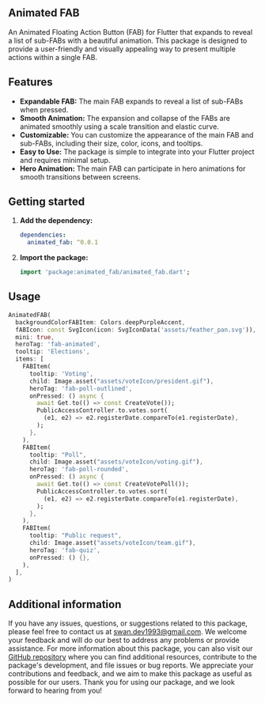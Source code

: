 
## Animated FAB

An Animated Floating Action Button (FAB) for Flutter that expands to reveal a list of sub-FABs with a beautiful animation. 
This package is designed to provide a user-friendly and visually appealing way to present multiple actions within a single FAB.


## Features

 - **Expandable FAB:** The main FAB expands to reveal a list of sub-FABs when pressed.
 - **Smooth Animation:** The expansion and collapse of the FABs are animated smoothly using a scale transition and elastic curve.
 - **Customizable:** You can customize the appearance of the main FAB and sub-FABs, including their size, color, icons, and tooltips.
 - **Easy to Use:** The package is simple to integrate into your Flutter project and requires minimal setup.
 - **Hero Animation:** The main FAB can participate in hero animations for smooth transitions between screens.

## Getting started


1.  **Add the dependency:**

    ```yaml
    dependencies:
      animated_fab: ^0.0.1
    ```
    
2.  **Import the package:**

    ```dart
    import 'package:animated_fab/animated_fab.dart';
    ```
    

## Usage


```dart
AnimatedFAB(
  backgroundColorFABItem: Colors.deepPurpleAccent,
  fABIcon: const SvgIcon(icon: SvgIconData('assets/feather_pan.svg')),
  mini: true,
  heroTag: 'fab-animated',
  tooltip: 'Elections',
  items: [
    FABItem(
      tooltip: 'Voting',
      child: Image.asset("assets/voteIcon/president.gif"),
      heroTag: 'fab-poll-outlined',
      onPressed: () async {
        await Get.to(() => const CreateVote());
        PublicAccessController.to.votes.sort(
          (e1, e2) => e2.registerDate.compareTo(e1.registerDate),
        );
      },
    ),
    FABItem(
      tooltip: "Poll",
      child: Image.asset("assets/voteIcon/voting.gif"),
      heroTag: 'fab-poll-rounded',
      onPressed: () async {
        await Get.to(() => const CreateVotePoll());
        PublicAccessController.to.votes.sort(
          (e1, e2) => e2.registerDate.compareTo(e1.registerDate),
        );
      },
    ),
    FABItem(
      tooltip: "Public request",
      child: Image.asset("assets/voteIcon/team.gif"),
      heroTag: 'fab-quiz',
      onPressed: () {},
    ),
  ],
)

```

## Additional information

If you have any issues, questions, or suggestions related to this package, please feel free to contact us at [swan.dev1993@gmail.com](mailto:swan.dev1993@gmail.com). We welcome your feedback and will do our best to address any problems or provide assistance.
For more information about this package, you can also visit our [GitHub repository](https://github.com/SwanFlutter/app_bar_auto_hide) where you can find additional resources, contribute to the package's development, and file issues or bug reports. We appreciate your contributions and feedback, and we aim to make this package as useful as possible for our users.
Thank you for using our package, and we look forward to hearing from you!

